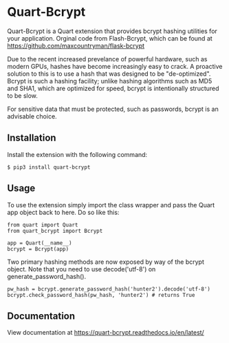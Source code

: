 # Quart-Bcrypt

Quart-Bcrypt is a Quart extension that provides bcrypt hashing utilities for
your application. Orginal code from Flash-Bcrypt, which can be found at 
https://github.com/maxcountryman/flask-bcrypt

Due to the recent increased prevelance of powerful hardware, such as modern
GPUs, hashes have become increasingly easy to crack. A proactive solution to
this is to use a hash that was designed to be "de-optimized". Bcrypt is such
a hashing facility; unlike hashing algorithms such as MD5 and SHA1, which are
optimized for speed, bcrypt is intentionally structured to be slow.

For sensitive data that must be protected, such as passwords, bcrypt is an
advisable choice.

## Installation

Install the extension with the following command:
    
    $ pip3 install quart-bcrypt

## Usage

To use the extension simply import the class wrapper and pass the Quart app
object back to here. Do so like this:

    from quart import Quart
    from quart_bcrypt import Bcrypt
    
    app = Quart(__name__)
    bcrypt = Bcrypt(app)

Two primary hashing methods are now exposed by way of the bcrypt object. Note that you
need to use decode('utf-8') on generate_password_hash().

    pw_hash = bcrypt.generate_password_hash('hunter2').decode('utf-8')
    bcrypt.check_password_hash(pw_hash, 'hunter2') # returns True

## Documentation

View documentation at https://quart-bcrypt.readthedocs.io/en/latest/